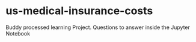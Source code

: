 # us-medical-insurance-costs
 Buddy processed learning Project.
 Questions to answer inside the Jupyter Notebook